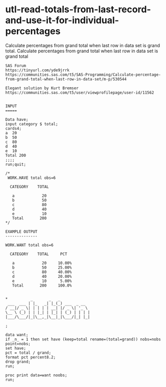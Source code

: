 # utl-read-totals-from-last-record-and-use-it-for-individual-percentages
Calculate percentages from grand total when last row in data set is grand total.
    Calculate percentages from grand total when last row in data set is grand total                                                   
                                                                                                                                      
    SAS Forum                                                                                                                         
    https://tinyurl.com/yde9jrrk                                                                                                      
    https://communities.sas.com/t5/SAS-Programming/Calculate-percentage-from-grand-total-when-last-row-in-data-set/m-p/530544         
                                                                                                                                      
    Elegant solution by Kurt Bremser                                                                                                  
    https://communities.sas.com/t5/user/viewprofilepage/user-id/11562                                                                 
                                                                                                                                      
                                                                                                                                      
    INPUT                                                                                                                             
    =====                                                                                                                             
                                                                                                                                      
    Data have;                                                                                                                        
    input category $ total;                                                                                                           
    cards4;                                                                                                                           
    a  20                                                                                                                             
    b  50                                                                                                                             
    c  80                                                                                                                             
    d  40                                                                                                                             
    e  10                                                                                                                             
    Total 200                                                                                                                         
    ;;;;                                                                                                                              
    run;quit;                                                                                                                         
                                                                                                                                      
    /*                                                                                                                                
     WORK.HAVE total obs=6                                                                                                            
                                                                                                                                      
      CATEGORY    TOTAL                                                                                                               
                                                                                                                                      
       a            20                                                                                                                
       b            50                                                                                                                
       c            80                                                                                                                
       d            40                                                                                                                
       e            10                                                                                                                
       Total       200                                                                                                                
    */                                                                                                                                
                                                                                                                                      
    EXAMPLE OUTPUT                                                                                                                    
    --------------                                                                                                                    
                                                                                                                                      
    WORK.WANT total obs=6                                                                                                             
                                                                                                                                      
      CATEGORY    TOTAL     PCT                                                                                                       
                                                                                                                                      
       a            20     10.00%                                                                                                     
       b            50     25.00%                                                                                                     
       c            80     40.00%                                                                                                     
       d            40     20.00%                                                                                                     
       e            10      5.00%                                                                                                     
       Total       200     100.0%                                                                                                     
                                                                                                                                      
                                                                                                                                      
    *          _       _   _                                                                                                          
     ___  ___ | |_   _| |_(_) ___  _ __                                                                                               
    / __|/ _ \| | | | | __| |/ _ \| '_ \                                                                                              
    \__ \ (_) | | |_| | |_| | (_) | | | |                                                                                             
    |___/\___/|_|\__,_|\__|_|\___/|_| |_|                                                                                             
                                                                                                                                      
    ;                                                                                                                                 
                                                                                                                                      
    data want;                                                                                                                        
    if _n_ = 1 then set have (keep=total rename=(total=grand)) nobs=nobs point=nobs;                                                  
    set have;                                                                                                                         
    pct = total / grand;                                                                                                              
    format pct percent8.2;                                                                                                            
    drop grand;                                                                                                                       
    run;                                                                                                                              
                                                                                                                                      
    proc print data=want noobs;                                                                                                       
    run;                                                                                                                              
                                                                                                                                      
